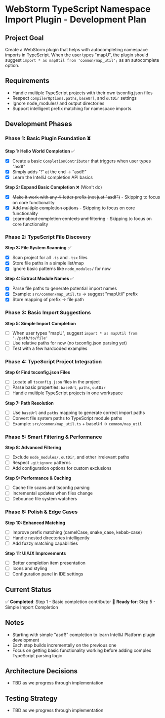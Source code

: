 # WebStorm TypeScript Namespace Import Plugin - Development Plan

## Project Goal
Create a WebStorm plugin that helps with autocompleting namespace imports in TypeScript. When the user types "mapU", the plugin should suggest `import * as mapUtil from 'common/map_util';` as an autocomplete option.

## Requirements
- Handle multiple TypeScript projects with their own tsconfig.json files
- Respect `compilerOptions.paths`, `baseUrl`, and `outDir` settings
- Ignore node_modules/ and output directories
- Support intelligent prefix matching for namespace imports

## Development Phases

### Phase 1: Basic Plugin Foundation ⏳
**Step 1: Hello World Completion** ✅
- [x] Create a basic `CompletionContributor` that triggers when user types "asdf"
- [x] Simply adds "!" at the end → "asdf!"
- [x] Learn the IntelliJ completion API basics

**Step 2: Expand Basic Completion** ❌ (Won't do)
- [x] ~~Make it work with any 4-letter prefix (not just "asdf")~~ - Skipping to focus on core functionality
- [x] ~~Add multiple completion options~~ - Skipping to focus on core functionality  
- [x] ~~Learn about completion contexts and filtering~~ - Skipping to focus on core functionality

### Phase 2: TypeScript File Discovery
**Step 3: File System Scanning** ✅
- [x] Scan project for all `.ts` and `.tsx` files
- [x] Store file paths in a simple list/map
- [x] Ignore basic patterns like `node_modules/` for now

**Step 4: Extract Module Names** ✅
- [x] Parse file paths to generate potential import names
- [x] Example: `src/common/map_util.ts` → suggest "mapUtil" prefix
- [x] Store mapping of prefix → file path

### Phase 3: Basic Import Suggestions
**Step 5: Simple Import Completion**
- [ ] When user types "mapU", suggest `import * as mapUtil from './path/to/file'`
- [ ] Use relative paths for now (no tsconfig.json parsing yet)
- [ ] Test with a few hardcoded examples

### Phase 4: TypeScript Project Integration
**Step 6: Find tsconfig.json Files**
- [ ] Locate all `tsconfig.json` files in the project
- [ ] Parse basic properties: `baseUrl`, `paths`, `outDir`
- [ ] Handle multiple TypeScript projects in one workspace

**Step 7: Path Resolution**
- [ ] Use `baseUrl` and `paths` mapping to generate correct import paths
- [ ] Convert file system paths to TypeScript module paths
- [ ] Example: `src/common/map_util.ts` + baseUrl → `common/map_util`

### Phase 5: Smart Filtering & Performance
**Step 8: Advanced Filtering**
- [ ] Exclude `node_modules/`, `outDir`, and other irrelevant paths
- [ ] Respect `.gitignore` patterns
- [ ] Add configuration options for custom exclusions

**Step 9: Performance & Caching**
- [ ] Cache file scans and tsconfig parsing
- [ ] Incremental updates when files change
- [ ] Debounce file system watchers

### Phase 6: Polish & Edge Cases
**Step 10: Enhanced Matching**
- [ ] Improve prefix matching (camelCase, snake_case, kebab-case)
- [ ] Handle nested directories intelligently
- [ ] Add fuzzy matching capabilities

**Step 11: UI/UX Improvements**
- [ ] Better completion item presentation
- [ ] Icons and styling
- [ ] Configuration panel in IDE settings

## Current Status
✅ **Completed**: Step 1 - Basic completion contributor
🎯 **Ready for**: Step 5 - Simple Import Completion

## Notes
- Starting with simple "asdf!" completion to learn IntelliJ Platform plugin development
- Each step builds incrementally on the previous one
- Focus on getting basic functionality working before adding complex TypeScript parsing logic

## Architecture Decisions
- TBD as we progress through implementation

## Testing Strategy
- TBD as we progress through implementation